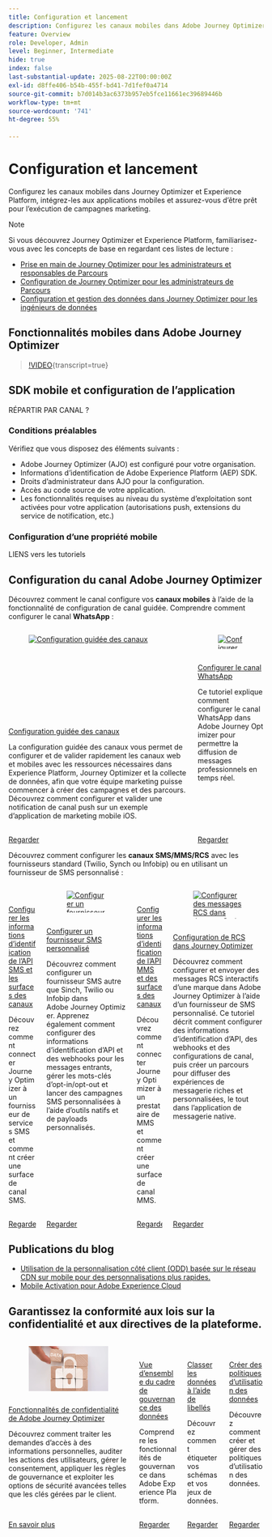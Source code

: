 ```yaml
---
title: Configuration et lancement
description: Configurez les canaux mobiles dans Adobe Journey Optimizer (AJO) et Adobe Experience Platform (AEP), intégrez-les aux applications mobiles et assurez-vous d’être prêt pour l’exécution des campagnes marketing.
feature: Overview
role: Developer, Admin
level: Beginner, Intermediate
hide: true
index: false
last-substantial-update: 2025-08-22T00:00:00Z
exl-id: d8ffe406-b54b-455f-bd41-7d1fef0a4714
source-git-commit: b7d014b3ac6373b957eb5fce11661ec39689446b
workflow-type: tm+mt
source-wordcount: '741'
ht-degree: 55%

---
```


# Configuration et lancement

Configurez les canaux mobiles dans Journey Optimizer et Experience Platform, intégrez-les aux applications mobiles et assurez-vous d’être prêt pour l’exécution de campagnes marketing.

>[!NOTE]
>
>Si vous découvrez Journey Optimizer et Experience Platform, familiarisez-vous avec les concepts de base en regardant ces listes de lecture :
>
>* [Prise en main de Journey Optimizer pour les administrateurs et responsables de Parcours ](https://experienceleague.adobe.com/fr/playlists/journey-optimizer-getting-started-for-journey-administrators-and-managers)
>* [Configuration de Journey Optimizer pour les administrateurs de Parcours ](https://experienceleague.adobe.com/fr/playlists/journey-optimizer-configure-journey-optimizer-for-administrators)
>* [Configuration et gestion des données dans Journey Optimizer pour les ingénieurs de données](https://experienceleague.adobe.com/fr/playlists/journey-optimizer-configure-and-manage-data-for-data-engineers)


## Fonctionnalités mobiles dans Adobe Journey Optimizer

>[!VIDEO](https://video.tv.adobe.com/v/344615?quality=12&learn=on&captions=fre_fr){transcript=true}

## SDK mobile et configuration de l’application

RÉPARTIR PAR CANAL ?

### Conditions préalables

Vérifiez que vous disposez des éléments suivants :

* Adobe Journey Optimizer (AJO) est configuré pour votre organisation.
* Informations d’identification de Adobe Experience Platform (AEP) SDK.
* Droits d’administrateur dans AJO pour la configuration.
* Accès au code source de votre application.
* Les fonctionnalités requises au niveau du système d’exploitation sont activées pour votre application (autorisations push, extensions du service de notification, etc.)

### Configuration d’une propriété mobile

LIENS vers les tutoriels


## Configuration du canal Adobe Journey Optimizer

Découvrez comment le canal configure vos **canaux mobiles** à l’aide de la fonctionnalité de configuration de canal guidée. Comprendre comment configurer le canal **WhatsApp** :

<!-- CARDS
* https://experienceleague.adobe.com/fr/docs/journey-optimizer-learn/tutorials/configuration/channel-configuration/web-and-mobile-channels/guided-channel-setup
* https://experienceleague.adobe.com/fr/docs/journey-optimizer-learn/tutorials/configuration/channel-configuration/whatsapp-channel/set-up-whatsapp-channel
-->
<!-- START CARDS HTML - DO NOT MODIFY BY HAND -->
<div class="columns">
    <div class="column is-half-tablet is-half-desktop is-one-third-widescreen" aria-label="Guided channel setup">
        <div class="card" style="height: 100%; display: flex; flex-direction: column; height: 100%;">
            <div class="card-image">
                <figure class="image x-is-16by9">
                    <a href="https://experienceleague.adobe.com/fr/docs/journey-optimizer-learn/tutorials/configuration/channel-configuration/web-and-mobile-channels/guided-channel-setup" title="Configuration guidée des canaux" target="_blank" rel="referrer">
                        <img class="is-bordered-r-small" src="https://video.tv.adobe.com/v/3433053/?format=jpeg&nocache=1755888511558" alt="Configuration guidée des canaux"
                             style="width: 100%; aspect-ratio: 16 / 9; object-fit: cover; overflow: hidden; display: block; margin: auto;">
                    </a>
                </figure>
            </div>
            <div class="card-content is-padded-small" style="display: flex; flex-direction: column; flex-grow: 1; justify-content: space-between;">
                <div class="top-card-content">
                    <p class="headline is-size-6 has-text-weight-bold">
                        <a href="https://experienceleague.adobe.com/fr/docs/journey-optimizer-learn/tutorials/configuration/channel-configuration/web-and-mobile-channels/guided-channel-setup" target="_blank" rel="referrer" title="Configuration guidée des canaux">Configuration guidée des canaux</a>
                    </p>
                    <p class="is-size-6">La configuration guidée des canaux vous permet de configurer et de valider rapidement les canaux web et mobiles avec les ressources nécessaires dans Experience Platform, Journey Optimizer et la collecte de données, afin que votre équipe marketing puisse commencer à créer des campagnes et des parcours. Découvrez comment configurer et valider une notification de canal push sur un exemple d’application de marketing mobile iOS.</p>
                </div>
                <a href="https://experienceleague.adobe.com/fr/docs/journey-optimizer-learn/tutorials/configuration/channel-configuration/web-and-mobile-channels/guided-channel-setup" target="_blank" rel="referrer" class="spectrum-Button spectrum-Button--outline spectrum-Button--primary spectrum-Button--sizeM" style="align-self: flex-start; margin-top: 1rem;">
                    <span class="spectrum-Button-label has-no-wrap has-text-weight-bold">Regarder</span>
                </a>
            </div>
        </div>
    </div>
    <div class="column is-half-tablet is-half-desktop is-one-third-widescreen" aria-label="Set up the WhatsApp channel">
        <div class="card" style="height: 100%; display: flex; flex-direction: column; height: 100%;">
            <div class="card-image">
                <figure class="image x-is-16by9">
                    <a href="https://experienceleague.adobe.com/fr/docs/journey-optimizer-learn/tutorials/configuration/channel-configuration/whatsapp-channel/set-up-whatsapp-channel" title="Configurer le canal WhatsApp" target="_blank" rel="referrer">
                        <img class="is-bordered-r-small" src="https://video.tv.adobe.com/v/3470270/?format=jpeg&nocache=1755888511569&captions=fre_fr" alt="Configurer le canal WhatsApp"
                             style="width: 100%; aspect-ratio: 16 / 9; object-fit: cover; overflow: hidden; display: block; margin: auto;">
                    </a>
                </figure>
            </div>
            <div class="card-content is-padded-small" style="display: flex; flex-direction: column; flex-grow: 1; justify-content: space-between;">
                <div class="top-card-content">
                    <p class="headline is-size-6 has-text-weight-bold">
                        <a href="https://experienceleague.adobe.com/fr/docs/journey-optimizer-learn/tutorials/configuration/channel-configuration/whatsapp-channel/set-up-whatsapp-channel" target="_blank" rel="referrer" title="Configurer le canal WhatsApp">Configurer le canal WhatsApp</a>
                    </p>
                    <p class="is-size-6">Ce tutoriel explique comment configurer le canal WhatsApp dans Adobe Journey Optimizer pour permettre la diffusion de messages professionnels en temps réel.</p>
                </div>
                <a href="https://experienceleague.adobe.com/fr/docs/journey-optimizer-learn/tutorials/configuration/channel-configuration/whatsapp-channel/set-up-whatsapp-channel" target="_blank" rel="referrer" class="spectrum-Button spectrum-Button--outline spectrum-Button--primary spectrum-Button--sizeM" style="align-self: flex-start; margin-top: 1rem;">
                    <span class="spectrum-Button-label has-no-wrap has-text-weight-bold">Regarder</span>
                </a>
            </div>
        </div>
    </div>
</div>
<!-- END CARDS HTML - DO NOT MODIFY BY HAND -->


Découvrez comment configurer les **canaux SMS/MMS/RCS** avec les fournisseurs standard (Twilio, Synch ou Infobip) ou en utilisant un fournisseur de SMS personnalisé :

<!-- CARDS
* https://experienceleague.adobe.com/fr/docs/journey-optimizer-learn/tutorials/configuration/channel-configuration/sms-mms-channel/set-up-sms-channel
* https://experienceleague.adobe.com/fr/docs/journey-optimizer-learn/tutorials/configuration/channel-configuration/sms-mms-channel/configure-custom-sms-provider
* https://experienceleague.adobe.com/fr/docs/journey-optimizer-learn/tutorials/configuration/channel-configuration/sms-mms-channel/configure-mms-api-credentials-and-channel-surfaces
* https://experienceleague.adobe.com/fr/docs/journey-optimizer-learn/tutorials/configuration/channel-configuration/sms-mms-channel/set-up-rcs
-->
<!-- START CARDS HTML - DO NOT MODIFY BY HAND -->
<div class="columns">
    <div class="column is-half-tablet is-half-desktop is-one-third-widescreen" aria-label="Configure SMS API credentials and channel surfaces">
        <div class="card" style="height: 100%; display: flex; flex-direction: column; height: 100%;">
            <div class="card-image">
                <figure class="image x-is-16by9">
                    <a href="https://experienceleague.adobe.com/fr/docs/journey-optimizer-learn/tutorials/configuration/channel-configuration/sms-mms-channel/set-up-sms-channel" title="Configurer des informations d’identification de l’API SMS et des surfaces de canal" target="_blank" rel="referrer">
                        <img class="is-bordered-r-small" src="https://video.tv.adobe.com/v/3418545?format=jpeg&nocache=1755888512031&captions=fre_fr" alt="Configurer des informations d’identification de l’API SMS et des surfaces de canal"
                             style="width: 100%; aspect-ratio: 16 / 9; object-fit: cover; overflow: hidden; display: block; margin: auto;">
                    </a>
                </figure>
            </div>
            <div class="card-content is-padded-small" style="display: flex; flex-direction: column; flex-grow: 1; justify-content: space-between;">
                <div class="top-card-content">
                    <p class="headline is-size-6 has-text-weight-bold">
                        <a href="https://experienceleague.adobe.com/fr/docs/journey-optimizer-learn/tutorials/configuration/channel-configuration/sms-mms-channel/set-up-sms-channel" target="_blank" rel="referrer" title="Configurer des informations d’identification de l’API SMS et des surfaces de canal">Configurer les informations d’identification de l’API SMS et les surfaces des canaux</a>
                    </p>
                    <p class="is-size-6">Découvrez comment connecter Journey Optimizer à un fournisseur de services SMS et comment créer une surface de canal SMS.</p>
                </div>
                <a href="https://experienceleague.adobe.com/fr/docs/journey-optimizer-learn/tutorials/configuration/channel-configuration/sms-mms-channel/set-up-sms-channel" target="_blank" rel="referrer" class="spectrum-Button spectrum-Button--outline spectrum-Button--primary spectrum-Button--sizeM" style="align-self: flex-start; margin-top: 1rem;">
                    <span class="spectrum-Button-label has-no-wrap has-text-weight-bold">Regarder</span>
                </a>
            </div>
        </div>
    </div>
    <div class="column is-half-tablet is-half-desktop is-one-third-widescreen" aria-label="Configure a custom SMS provider">
        <div class="card" style="height: 100%; display: flex; flex-direction: column; height: 100%;">
            <div class="card-image">
                <figure class="image x-is-16by9">
                    <a href="https://experienceleague.adobe.com/fr/docs/journey-optimizer-learn/tutorials/configuration/channel-configuration/sms-mms-channel/configure-custom-sms-provider" title="Configurer un fournisseur de SMS personnalisé" target="_blank" rel="referrer">
                        <img class="is-bordered-r-small" src="https://video.tv.adobe.com/v/3431625/?format=jpeg&nocache=1755888512068" alt="Configurer un fournisseur de SMS personnalisé"
                             style="width: 100%; aspect-ratio: 16 / 9; object-fit: cover; overflow: hidden; display: block; margin: auto;">
                    </a>
                </figure>
            </div>
            <div class="card-content is-padded-small" style="display: flex; flex-direction: column; flex-grow: 1; justify-content: space-between;">
                <div class="top-card-content">
                    <p class="headline is-size-6 has-text-weight-bold">
                        <a href="https://experienceleague.adobe.com/fr/docs/journey-optimizer-learn/tutorials/configuration/channel-configuration/sms-mms-channel/configure-custom-sms-provider" target="_blank" rel="referrer" title="Configurer un fournisseur de SMS personnalisé">Configurer un fournisseur SMS personnalisé</a>
                    </p>
                    <p class="is-size-6">Découvrez comment configurer un fournisseur SMS autre que Sinch, Twilio ou Infobip dans Adobe Journey Optimizer. Apprenez également comment configurer des informations d’identification d’API et des webhooks pour les messages entrants, gérer les mots-clés d’opt-in/opt-out et lancer des campagnes SMS personnalisées à l’aide d’outils natifs et de payloads personnalisés.</p>
                </div>
                <a href="https://experienceleague.adobe.com/fr/docs/journey-optimizer-learn/tutorials/configuration/channel-configuration/sms-mms-channel/configure-custom-sms-provider" target="_blank" rel="referrer" class="spectrum-Button spectrum-Button--outline spectrum-Button--primary spectrum-Button--sizeM" style="align-self: flex-start; margin-top: 1rem;">
                    <span class="spectrum-Button-label has-no-wrap has-text-weight-bold">Regarder</span>
                </a>
            </div>
        </div>
    </div>
    <div class="column is-half-tablet is-half-desktop is-one-third-widescreen" aria-label="Configure MMS API credentials and channel surfaces">
        <div class="card" style="height: 100%; display: flex; flex-direction: column; height: 100%;">
            <div class="card-image">
                <figure class="image x-is-16by9">
                    <a href="https://experienceleague.adobe.com/fr/docs/journey-optimizer-learn/tutorials/configuration/channel-configuration/sms-mms-channel/configure-mms-api-credentials-and-channel-surfaces" title="Configurer les informations d’identification de l’API MMS et des surfaces de canal" target="_blank" rel="referrer">
                        <img class="is-bordered-r-small" src="https://video.tv.adobe.com/v/3438048/?format=jpeg&nocache=1755888512061&captions=fre_fr" alt="Configurer les informations d’identification de l’API MMS et des surfaces de canal"
                             style="width: 100%; aspect-ratio: 16 / 9; object-fit: cover; overflow: hidden; display: block; margin: auto;">
                    </a>
                </figure>
            </div>
            <div class="card-content is-padded-small" style="display: flex; flex-direction: column; flex-grow: 1; justify-content: space-between;">
                <div class="top-card-content">
                    <p class="headline is-size-6 has-text-weight-bold">
                        <a href="https://experienceleague.adobe.com/fr/docs/journey-optimizer-learn/tutorials/configuration/channel-configuration/sms-mms-channel/configure-mms-api-credentials-and-channel-surfaces" target="_blank" rel="referrer" title="Configurer les informations d’identification de l’API MMS et des surfaces de canal">Configurer les informations d’identification de l’API MMS et des surfaces des canaux</a>
                    </p>
                    <p class="is-size-6">Découvrez comment connecter Journey Optimizer à un prestataire de MMS et comment créer une surface de canal MMS.</p>
                </div>
                <a href="https://experienceleague.adobe.com/fr/docs/journey-optimizer-learn/tutorials/configuration/channel-configuration/sms-mms-channel/configure-mms-api-credentials-and-channel-surfaces" target="_blank" rel="referrer" class="spectrum-Button spectrum-Button--outline spectrum-Button--primary spectrum-Button--sizeM" style="align-self: flex-start; margin-top: 1rem;">
                    <span class="spectrum-Button-label has-no-wrap has-text-weight-bold">Regarder</span>
                </a>
            </div>
        </div>
    </div>
    <div class="column is-half-tablet is-half-desktop is-one-third-widescreen" aria-label="Set up RCS in Journey Optimizer">
        <div class="card" style="height: 100%; display: flex; flex-direction: column; height: 100%;">
            <div class="card-image">
                <figure class="image x-is-16by9">
                    <a href="https://experienceleague.adobe.com/fr/docs/journey-optimizer-learn/tutorials/configuration/channel-configuration/sms-mms-channel/set-up-rcs" title="Configurer des messages RCS dans Journey Optimizer" target="_blank" rel="referrer">
                        <img class="is-bordered-r-small" src="https://video.tv.adobe.com/v/3464757/?format=jpeg&nocache=1755888512073&captions=fre_fr" alt="Configurer des messages RCS dans Journey Optimizer"
                             style="width: 100%; aspect-ratio: 16 / 9; object-fit: cover; overflow: hidden; display: block; margin: auto;">
                    </a>
                </figure>
            </div>
            <div class="card-content is-padded-small" style="display: flex; flex-direction: column; flex-grow: 1; justify-content: space-between;">
                <div class="top-card-content">
                    <p class="headline is-size-6 has-text-weight-bold">
                        <a href="https://experienceleague.adobe.com/fr/docs/journey-optimizer-learn/tutorials/configuration/channel-configuration/sms-mms-channel/set-up-rcs" target="_blank" rel="referrer" title="Configurer des messages RCS dans Journey Optimizer">Configuration de RCS dans Journey Optimizer</a>
                    </p>
                    <p class="is-size-6">Découvrez comment configurer et envoyer des messages RCS interactifs d’une marque dans Adobe Journey Optimizer à l’aide d’un fournisseur de SMS personnalisé. Ce tutoriel décrit comment configurer des informations d’identification d’API, des webhooks et des configurations de canal, puis créer un parcours pour diffuser des expériences de messagerie riches et personnalisées, le tout dans l’application de messagerie native.</p>
                </div>
                <a href="https://experienceleague.adobe.com/fr/docs/journey-optimizer-learn/tutorials/configuration/channel-configuration/sms-mms-channel/set-up-rcs" target="_blank" rel="referrer" class="spectrum-Button spectrum-Button--outline spectrum-Button--primary spectrum-Button--sizeM" style="align-self: flex-start; margin-top: 1rem;">
                    <span class="spectrum-Button-label has-no-wrap has-text-weight-bold">Regarder</span>
                </a>
            </div>
        </div>
    </div>
</div>
<!-- END CARDS HTML - DO NOT MODIFY BY HAND -->

## Publications du blog

* [Utilisation de la personnalisation côté client (ODD) basée sur le réseau CDN sur mobile pour des personnalisations plus rapides.](https://experienceleaguecommunities.adobe.com/t5/journey-optimizer-blogs/using-cdn-based-client-side-personalization-odd-on-mobile-for/ba-p/761626?profile.language=fr)
* [Mobile Activation pour Adobe Experience Cloud](https://experienceleaguecommunities.adobe.com/t5/adobe-target-blogs/mobile-activation-for-adobe-experience-cloud/ba-p/541595?profile.language=fr)

## Garantissez la conformité aux lois sur la confidentialité et aux directives de la plateforme.

<!-- CARDS
* https://experienceleague.adobe.com/fr/docs/journey-optimizer/using/privacy/privacy-landing-page{image=../mobile-learning-hub/assets/privacy.webp}{title = Privacy Features in Adobe Journey Optimizer}{description = Learn how to process privacy requests, audit user actions, manage consent, apply governance rules, and leverage advanced security options like Customer Managed Keys.}
* https://experienceleague.adobe.com/fr/docs/journey-optimizer-learn/tutorials/data-governance-and-privacy/data-governance-framework
* https://experienceleague.adobe.com/fr/docs/journey-optimizer-learn/tutorials/data-governance-and-privacy/classify-data-using-lables{cta = Watch}
* https://experienceleague.adobe.com/fr/docs/journey-optimizer-learn/tutorials/data-governance-and-privacy/create-data-usage-policies
-->
<!-- START CARDS HTML - DO NOT MODIFY BY HAND -->
<div class="columns">
    <div class="column is-half-tablet is-half-desktop is-one-third-widescreen" aria-label="Privacy Features in Adobe Journey Optimizer">
        <div class="card" style="height: 100%; display: flex; flex-direction: column; height: 100%;">
            <div class="card-image">
                <figure class="image x-is-16by9">
                    <a href="https://experienceleague.adobe.com/fr/docs/journey-optimizer/using/privacy/privacy-landing-page" title="Fonctionnalités de confidentialité de Adobe Journey Optimizer" target="_blank" rel="referrer">
                        <img class="is-bordered-r-small" src="../mobile-learning-hub/assets/privacy.webp" alt="Fonctionnalités de confidentialité de Adobe Journey Optimizer"
                             style="width: 100%; aspect-ratio: 16 / 9; object-fit: cover; overflow: hidden; display: block; margin: auto;">
                    </a>
                </figure>
            </div>
            <div class="card-content is-padded-small" style="display: flex; flex-direction: column; flex-grow: 1; justify-content: space-between;">
                <div class="top-card-content">
                    <p class="headline is-size-6 has-text-weight-bold">
                        <a href="https://experienceleague.adobe.com/fr/docs/journey-optimizer/using/privacy/privacy-landing-page" target="_blank" rel="referrer" title="Fonctionnalités de confidentialité de Adobe Journey Optimizer">Fonctionnalités de confidentialité de Adobe Journey Optimizer</a>
                    </p>
                    <p class="is-size-6">Découvrez comment traiter les demandes d’accès à des informations personnelles, auditer les actions des utilisateurs, gérer le consentement, appliquer les règles de gouvernance et exploiter les options de sécurité avancées telles que les clés gérées par le client.</p>
                </div>
                <a href="https://experienceleague.adobe.com/fr/docs/journey-optimizer/using/privacy/privacy-landing-page" target="_blank" rel="referrer" class="spectrum-Button spectrum-Button--outline spectrum-Button--primary spectrum-Button--sizeM" style="align-self: flex-start; margin-top: 1rem;">
                    <span class="spectrum-Button-label has-no-wrap has-text-weight-bold"> En savoir plus </span>
                </a>
            </div>
        </div>
    </div>
    <div class="column is-half-tablet is-half-desktop is-one-third-widescreen" aria-label="Data Governance Framework Overview">
        <div class="card" style="height: 100%; display: flex; flex-direction: column; height: 100%;">
            <div class="card-image">
                <figure class="image x-is-16by9">
                    <a href="https://experienceleague.adobe.com/fr/docs/journey-optimizer-learn/tutorials/data-governance-and-privacy/data-governance-framework" title="Vue d’ensemble des cadres de gouvernance des données" target="_blank" rel="referrer">
                        <img class="is-bordered-r-small" src="https://video.tv.adobe.com/v/33154/?format=jpeg&nocache=1755888512557&captions=fre_fr" alt="Vue d’ensemble des cadres de gouvernance des données"
                             style="width: 100%; aspect-ratio: 16 / 9; object-fit: cover; overflow: hidden; display: block; margin: auto;">
                    </a>
                </figure>
            </div>
            <div class="card-content is-padded-small" style="display: flex; flex-direction: column; flex-grow: 1; justify-content: space-between;">
                <div class="top-card-content">
                    <p class="headline is-size-6 has-text-weight-bold">
                        <a href="https://experienceleague.adobe.com/fr/docs/journey-optimizer-learn/tutorials/data-governance-and-privacy/data-governance-framework" target="_blank" rel="referrer" title="Vue d’ensemble des cadres de gouvernance des données">Vue d’ensemble du cadre de gouvernance des données</a>
                    </p>
                    <p class="is-size-6">Comprendre les fonctionnalités de gouvernance dans Adobe Experience Platform.</p>
                </div>
                <a href="https://experienceleague.adobe.com/fr/docs/journey-optimizer-learn/tutorials/data-governance-and-privacy/data-governance-framework" target="_blank" rel="referrer" class="spectrum-Button spectrum-Button--outline spectrum-Button--primary spectrum-Button--sizeM" style="align-self: flex-start; margin-top: 1rem;">
                    <span class="spectrum-Button-label has-no-wrap has-text-weight-bold">Regarder</span>
                </a>
            </div>
        </div>
    </div>
    <div class="column is-half-tablet is-half-desktop is-one-third-widescreen" aria-label="Classify data using labels">
        <div class="card" style="height: 100%; display: flex; flex-direction: column; height: 100%;">
            <div class="card-image">
                <figure class="image x-is-16by9">
                    <a href="https://experienceleague.adobe.com/fr/docs/journey-optimizer-learn/tutorials/data-governance-and-privacy/classify-data-using-lables" title="Classer les données à l’aide de libellés" target="_blank" rel="referrer">
                        <img class="is-bordered-r-small" src="https://video.tv.adobe.com/v/3422795?format=jpeg&nocache=1755888512540&captions=fre_fr" alt="Classer les données à l’aide de libellés"
                             style="width: 100%; aspect-ratio: 16 / 9; object-fit: cover; overflow: hidden; display: block; margin: auto;">
                    </a>
                </figure>
            </div>
            <div class="card-content is-padded-small" style="display: flex; flex-direction: column; flex-grow: 1; justify-content: space-between;">
                <div class="top-card-content">
                    <p class="headline is-size-6 has-text-weight-bold">
                        <a href="https://experienceleague.adobe.com/fr/docs/journey-optimizer-learn/tutorials/data-governance-and-privacy/classify-data-using-lables" target="_blank" rel="referrer" title="Classer les données à l’aide de libellés">Classer les données à l’aide de libellés</a>
                    </p>
                    <p class="is-size-6">Découvrez comment étiqueter vos schémas et vos jeux de données.</p>
                </div>
                <a href="https://experienceleague.adobe.com/fr/docs/journey-optimizer-learn/tutorials/data-governance-and-privacy/classify-data-using-lables" target="_blank" rel="referrer" class="spectrum-Button spectrum-Button--outline spectrum-Button--primary spectrum-Button--sizeM" style="align-self: flex-start; margin-top: 1rem;">
                    <span class="spectrum-Button-label has-no-wrap has-text-weight-bold">Regarder</span>
                </a>
            </div>
        </div>
    </div>
    <div class="column is-half-tablet is-half-desktop is-one-third-widescreen" aria-label="Create Data Usage Policies">
        <div class="card" style="height: 100%; display: flex; flex-direction: column; height: 100%;">
            <div class="card-image">
                <figure class="image x-is-16by9">
                    <a href="https://experienceleague.adobe.com/fr/docs/journey-optimizer-learn/tutorials/data-governance-and-privacy/create-data-usage-policies" title="Créer des politiques d’utilisation des données" target="_blank" rel="referrer">
                        <img class="is-bordered-r-small" src="https://video.tv.adobe.com/v/37130/?format=jpeg&nocache=1755888512550&captions=fre_fr" alt="Créer des politiques d’utilisation des données"
                             style="width: 100%; aspect-ratio: 16 / 9; object-fit: cover; overflow: hidden; display: block; margin: auto;">
                    </a>
                </figure>
            </div>
            <div class="card-content is-padded-small" style="display: flex; flex-direction: column; flex-grow: 1; justify-content: space-between;">
                <div class="top-card-content">
                    <p class="headline is-size-6 has-text-weight-bold">
                        <a href="https://experienceleague.adobe.com/fr/docs/journey-optimizer-learn/tutorials/data-governance-and-privacy/create-data-usage-policies" target="_blank" rel="referrer" title="Créer des politiques d’utilisation des données">Créer des politiques d’utilisation des données</a>
                    </p>
                    <p class="is-size-6">Découvrez comment créer et gérer des politiques d’utilisation des données.</p>
                </div>
                <a href="https://experienceleague.adobe.com/fr/docs/journey-optimizer-learn/tutorials/data-governance-and-privacy/create-data-usage-policies" target="_blank" rel="referrer" class="spectrum-Button spectrum-Button--outline spectrum-Button--primary spectrum-Button--sizeM" style="align-self: flex-start; margin-top: 1rem;">
                    <span class="spectrum-Button-label has-no-wrap has-text-weight-bold">Regarder</span>
                </a>
            </div>
        </div>
    </div>
</div>
<!-- END CARDS HTML - DO NOT MODIFY BY HAND -->
